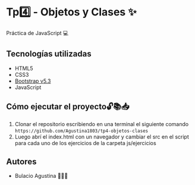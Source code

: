 # Tp4️⃣ - Objetos y Clases ✨

Práctica de JavaScript 💻

## Tecnologías utilizadas 

- HTML5
- CSS3
- [Bootstrap v5.3](https://getbootstrap.com/)
- JavaScript


## Cómo ejecutar el proyecto🔓📚📥

1. Clonar el repositorio escribiendo en una terminal el siguiente comando `https://github.com/Agustina1803/tp4-objetos-clases`
1. Luego abrí el index.html con un navegador y cambiar el src en el script para cada uno de los ejercicios de la carpeta js/ejercicios


## Autores

- Bulacio Agustina 👩🏻‍💻